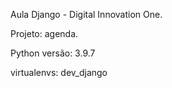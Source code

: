Aula Django - Digital Innovation One.

Projeto: agenda.

Python versão: 3.9.7 

virtualenvs: dev_django

